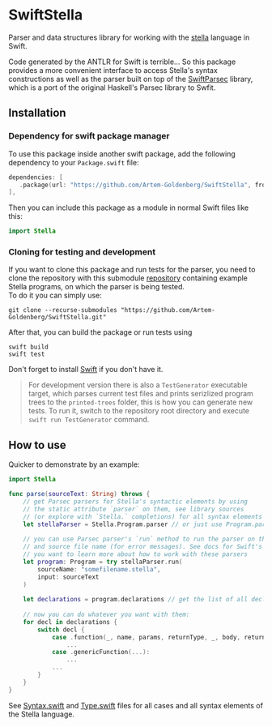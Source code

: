 #  SwiftStella

Parser and data structures library for working with 
the [stella](https://fizruk.github.io/stella/) language in Swift.

Code generated by the ANTLR for Swift is terrible... So this package provides a more
convenient interface to access Stella's syntax constructions as well as the parser
built on top of the [SwiftParsec](https://github.com/davedufresne/SwiftParsec) 
library, which is a port of the original Haskell's Parsec library to Swfit.

## Installation

### Dependency for swift package manager

To use this package inside another swift package,
 add the following dependency to your `Package.swift` file:
 ```Swift
dependencies: [
    .package(url: "https://github.com/Artem-Goldenberg/SwiftStella", from: "1.0.0")
],
 ```
 
 Then you can include this package as a module in normal Swift files like this:
 ```Swift
 import Stella
 ```

### Cloning for testing and development

If you want to clone this package and run tests for the parser, you need to clone
the repository with this submodule [repository](https://github.com/Zelourses/stella-tests)
containing example Stella programs, on which the parser is being tested.  
To do it you can simply use:
```
git clone --recurse-submodules "https://github.com/Artem-Goldenberg/SwiftStella.git"
```

After that, you can build the package or run tests using
```
swift build
swift test
```
Don't forget to install [Swift](https://www.swift.org/install) if you don't have it.

> For development version there is also a `TestGenerator` executable target, which
  parses current test files and prints serizlized program trees to the `printed-trees`
  folder, this is how you can generate new tests. To run it, switch to the repository
  root directory and execute `swift run TestGenerator` command.


## How to use

Quicker to demonstrate by an example:

```Swift
import Stella

func parse(sourceText: String) throws {
    // get Parsec parsers for Stella's syntactic elements by using 
    // the static attribute `parser` on them, see library sources
    // (or explore with `Stella.` completions) for all syntax elements
    let stellaParser = Stella.Program.parser // or just use Program.parser
    
    // you can use Parsec parser's `run` method to run the parser on the specified text
    // and source file name (for error messages). See docs for Swift's Parsec library, if
    // you want to learn more about how to work with these parsers
    let program: Program = try stellaParser.run(
        sourceName: "somefilename.stella",
        input: sourceText
    )
    
    let declarations = program.declarations // get the list of all declarations
    
    // now you can do whatever you want with them:
    for decl in declarations {
        switch decl {
            case .function(_, name, params, returnType, _, body, returnExpr):
                ...
            case .genericFunction(...):
                ...
            ...
        } 
    }
}
```

See [Syntax.swift](Sources/Stella/Syntax.swift) and [Type.swift](Sources/Stella/Type.swift)
files for all cases and all syntax elements of the Stella language.

